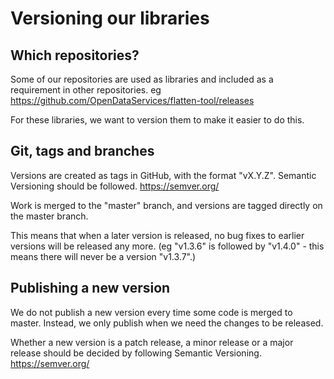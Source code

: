 Versioning our libraries
========================

Which repositories?
-------------------

Some of our repositories are used as libraries and included as a requirement in other repositories.
eg https://github.com/OpenDataServices/flatten-tool/releases

For these libraries, we want to version them to make it easier to do this.

Git, tags and branches
----------------------

Versions are created as tags in GitHub, with the format "vX.Y.Z". Semantic Versioning should be followed. https://semver.org/

Work is merged to the "master" branch, and versions are tagged directly on the master branch.

This means that when a later version is released, no bug fixes to earlier versions will be released any more.
(eg "v1.3.6" is followed by "v1.4.0" - this means there will never be a version "v1.3.7".)


Publishing a new version
------------------------

We do not publish a new version every time some code is merged to master. Instead, we only publish when we need the changes 
to be released.

Whether a new version is a patch release, a minor release or a major release should be decided by 
following Semantic Versioning. https://semver.org/






